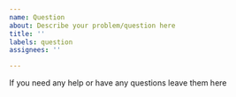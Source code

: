 ```yaml
---
name: Question
about: Describe your problem/question here
title: ''
labels: question
assignees: ''

---
```


If you need any help or have any questions leave them here
